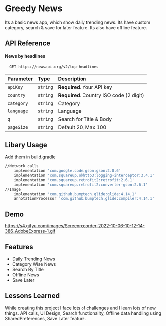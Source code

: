
# Greedy News

Its a basic news app, which show daily trending news. Its have custom category, search & save for later feature. Its also have offline feature.


## API Reference

#### News by headlines

```https
  GET https://newsapi.org/v2/top-headlines
```

| Parameter | Type     | Description                |
| :-------- | :------- | :------------------------- |
| `apiKey` | `string` | **Required**. Your API key |
| `country` | `string` | **Required**. Country ISO code (2 digit) |
| `category` | `string` |  Category |
| `language` | `string` |  Language |
| `q` | `string` |  Search for Title & Body |
| `pageSize` | `string` |  Default 20, Max 100 |



## Libary Usage

Add them in build.gradle

```bash
//Network calls
    implementation 'com.google.code.gson:gson:2.8.6'
    implementation 'com.squareup.okhttp3:logging-interceptor:3.4.1'
    implementation 'com.squareup.retrofit2:retrofit:2.6.1'
    implementation 'com.squareup.retrofit2:converter-gson:2.6.1'
//Image
    implementation 'com.github.bumptech.glide:glide:4.14.1'
    annotationProcessor 'com.github.bumptech.glide:compiler:4.14.1'
```
    
## Demo


https://s4.gifyu.com/images/Screenrecorder-2022-10-06-10-12-14-386_AdobeExpress-1.gif
## Features

- Daily Trending News
- Category Wise News
- Search By Title
- Offline News
- Save Later


## Lessons Learned

While creating this project I face lots of challenges and I learn lots of new things.
API calls, UI Design, Search functionality, Offline data handling using SharedPreferences, Save Later feature.

